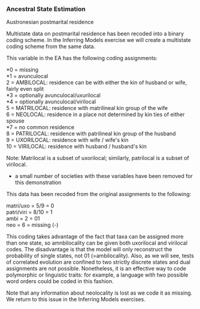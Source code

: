 ### Ancestral State Estimation  

Austronesian postmarital residence

Multistate data on postmarital residence has been recoded into a binary coding scheme. In the Inferring Models exercise we will create a multistate coding scheme from the same data.

This variable in the EA has the following coding assignments:

*0 = missing  
*1 = avunculocal   
2 = AMBILOCAL: residence can be with either the kin of husband or wife, fairly even split  
*3 = optionally avunculocal/uxurilocal  
*4 = optionally avunculocal/virilocal  
5 = MATRILOCAL: residence with matrilineal kin group of the wife   
6 = NEOLOCAL: residence in a place not determined by kin ties of either spouse  
*7 = no common residence  
8 = PATRILOCAL: residence with patrilineal kin group of the husband  
9 = UXORILOCAL: residence with wife / wife's kin   
10 = VIRILOCAL: residence with husband / husband's kin  

Note: Matrilocal is a subset of uxorilocal; similarly, patrilocal is a subset of virilocal.

* a small number of societies with these variables have been removed for this demonstration

This data has been recoded from the original assignments to the following:

matri/uxo = 5/9 = 0  
patri/viri = 8/10 = 1  
ambi = 2 = 01  
neo = 6 = missing (-)  

This coding takes advantage of the fact that taxa can be assigned more than one state, so amnbilocality can be given both uxorilocal and virilocal codes. The disadvantage is that the model will only reconstruct the probability of single states, not 01 (=ambilocality). Also, as we will see, tests of correlated evolution are confined to two strictly discrete states and dual assignments are not possible. Nonetheless, it is an effective way to code polymorphic or linguistic traits: for example, a language with two possible word orders could be coded in this fashion.

Note that any information about neolocality is lost as we code it as missing. We return to this issue in the Inferring Models exercises.




